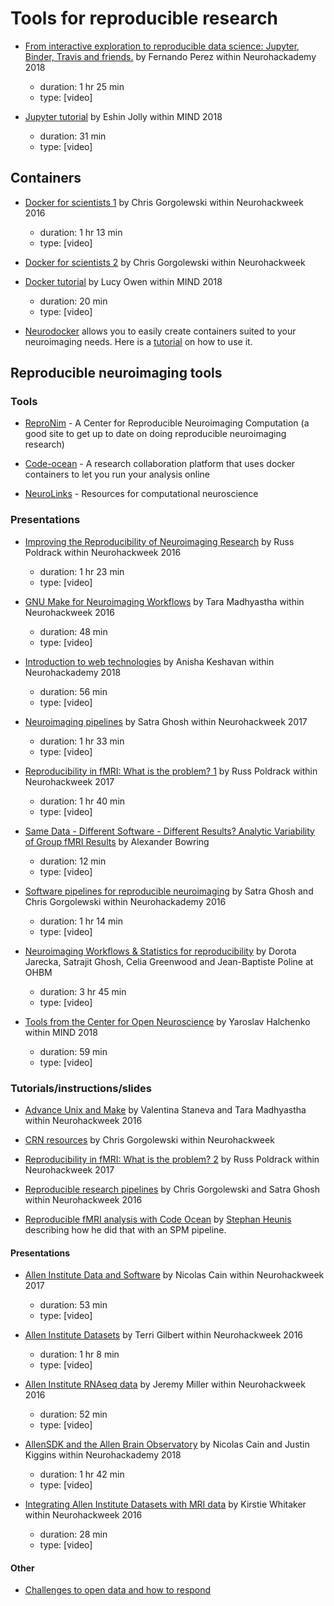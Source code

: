 # Tools for reproducible research

-   [From interactive exploration to reproducible data science: Jupyter, Binder, Travis and friends.](https://neurohackademy.org/course/from-interactive-exploration-to-reproducible-data-science-jupyter-binder-travis-and-friends/)
    by Fernando Perez within Neurohackademy 2018

    -   duration: 1 hr 25 min
    -   type: [video]

-   [Jupyter tutorial](https://www.youtube.com/watch?v=CSkTJRNBTME&index=3&t=4s&list=PLEE6ggCEJ0H0KOlMKx_PUVB_16VoCfGj9)
    by Eshin Jolly within MIND 2018
    -   duration: 31 min
    -   type: [video]

## Containers

-   [Docker for scientists 1](https://neurohackademy.org/course/docker-for-scientists/)
    by Chris Gorgolewski within Neurohackweek 2016

    -   duration: 1 hr 13 min
    -   type: [video]

-   [Docker for scientists 2](https://neurohackademy.org/course/docker/) by
    Chris Gorgolewski within Neurohackweek

-   [Docker tutorial](https://www.youtube.com/watch?v=hUvYdXo5MfU&index=17&t=0s&list=PLEE6ggCEJ0H0KOlMKx_PUVB_16VoCfGj9)
    by Lucy Owen within MIND 2018

    -   duration: 20 min
    -   type: [video]

-   [Neurodocker](https://github.com/kaczmarj/neurodocker) allows you to easily
    create containers suited to your neuroimaging needs. Here is a
    [tutorial](https://miykael.github.io/nipype_tutorial/notebooks/introduction_neurodocker.html)
    on how to use it.

## Reproducible neuroimaging tools

### Tools

-   [ReproNim](http://www.reproducibleimaging.org/index.html) - A Center for
    Reproducible Neuroimaging Computation (a good site to get up to date on
    doing reproducible neuroimaging research)

-   [Code-ocean](https://codeocean.com/) - A research collaboration platform
    that uses docker containers to let you run your analysis online

-   [NeuroLinks](https://brainhack101.github.io/neurolinks/) - Resources for
    computational neuroscience

### Presentations

-   [Improving the Reproducibility of Neuroimaging Research](https://neurohackademy.org/course/improving-the-reproducibility-of-neuroimaging-research/)
    by Russ Poldrack within Neurohackweek 2016

    -   duration: 1 hr 23 min
    -   type: [video]

-   [GNU Make for Neuroimaging Workflows](https://neurohackademy.org/course/gnu-make-for-neuroimaging-workflows/)
    by Tara Madhyastha within Neurohackweek 2016

    -   duration: 48 min
    -   type: [video]

-   [Introduction to web technologies](https://neurohackademy.org/course/introduction-to-web-technologies/)
    by Anisha Keshavan within Neurohackademy 2018

    -   duration: 56 min
    -   type: [video]

-   [Neuroimaging pipelines](https://neurohackademy.org/course/neuroimaging-pipelines-2/)
    by Satra Ghosh within Neurohackweek 2017

    -   duration: 1 hr 33 min
    -   type: [video]

-   [Reproducibility in fMRI: What is the problem? 1](https://neurohackademy.org/course/reproducibility-in-fmri-what-is-the-problem-2/)
    by Russ Poldrack within Neurohackweek 2017

    -   duration: 1 hr 40 min
    -   type: [video]

-   [Same Data - Different Software - Different Results? Analytic Variability of Group fMRI Results](https://www.pathlms.com/ohbm/courses/8246/sections/12541/video_presentations/116000)
    by Alexander Bowring

    -   duration: 12 min
    -   type: [video]

-   [Software pipelines for reproducible neuroimaging](https://neurohackademy.org/course/software-pipelines-for-reproducible-neuroimaging/)
    by Satra Ghosh and Chris Gorgolewski within Neurohackademy 2016

    -   duration: 1 hr 14 min
    -   type: [video]

-   [Neuroimaging Workflows & Statistics for reproducibility](https://www.pathlms.com/ohbm/courses/8246/sections/12542/video_presentations/115885)
    by Dorota Jarecka, Satrajit Ghosh, Celia Greenwood and Jean-Baptiste Poline
    at OHBM

    -   duration: 3 hr 45 min
    -   type: [video]

-   [Tools from the Center for Open Neuroscience](https://www.youtube.com/watch?v=RBaJn2Xtqzg&index=8&t=2278s&list=PLEE6ggCEJ0H0KOlMKx_PUVB_16VoCfGj9)
    by Yaroslav Halchenko within MIND 2018
    -   duration: 59 min
    -   type: [video]

### Tutorials/instructions/slides

-   [Advance Unix and Make](https://neurohackademy.org/course/advance-unix-and-make/)
    by Valentina Staneva and Tara Madhyastha within Neurohackweek 2016

-   [CRN resources](https://neurohackademy.org/course/crn-resources/) by Chris
    Gorgolewski within Neurohackweek

-   [Reproducibility in fMRI: What is the problem? 2](https://neurohackademy.org/course/reproducibility-in-fmri-what-is-the-problem-3/)
    by Russ Poldrack within Neurohackweek 2017

-   [Reproducible research pipelines](https://neurohackademy.org/course/reproducible-research-pipelines/)
    by Chris Gorgolewski and Satra Ghosh within Neurohackweek 2016

-   [Reproducible fMRI analysis with Code Ocean](https://www.fmrwhy.com/2018/10/31/reproducible-fmri-codeocean/)
    by [Stephan Heunis](https://twitter.com/fmrwhy) describing how he did that
    with an SPM pipeline.

#### Presentations

-   [Allen Institute Data and Software](https://neurohackademy.org/course/allen-institute-data-and-software/)
    by Nicolas Cain within Neurohackweek 2017

    -   duration: 53 min
    -   type: [video]

-   [Allen Institute Datasets](https://neurohackademy.org/course/allen-institute-datasets/)
    by Terri Gilbert within Neurohackweek 2016

    -   duration: 1 hr 8 min
    -   type: [video]

-   [Allen Institute RNAseq data](https://neurohackademy.org/course/allen-institute-rnaseq-data/)
    by Jeremy Miller within Neurohackweek 2016

    -   duration: 52 min
    -   type: [video]

-   [AllenSDK and the Allen Brain Observatory](https://neurohackademy.org/course/allensdk-and-the-allen-brain-observatory/)
    by Nicolas Cain and Justin Kiggins within Neurohackademy 2018

    -   duration: 1 hr 42 min
    -   type: [video]

-   [Integrating Allen Institute Datasets with MRI data](https://neurohackademy.org/course/integrating-allen-institute-datasets-with-mri-data/)
    by Kirstie Whitaker within Neurohackweek 2016
    -   duration: 28 min
    -   type: [video]

#### Other

-   [Challenges to open data and how to respond](https://github.com/mozillascience/open-data-training/blob/master/Materials/Handouts/ODChallengesQI.md)
